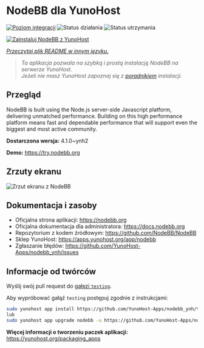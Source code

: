 <!--
To README zostało automatycznie wygenerowane przez <https://github.com/YunoHost/apps/tree/master/tools/readme_generator>
Nie powinno być ono edytowane ręcznie.
-->

# NodeBB dla YunoHost

[![Poziom integracji](https://apps.yunohost.org/badge/integration/nodebb)](https://ci-apps.yunohost.org/ci/apps/nodebb/)
![Status działania](https://apps.yunohost.org/badge/state/nodebb)
![Status utrzymania](https://apps.yunohost.org/badge/maintained/nodebb)

[![Zainstaluj NodeBB z YunoHost](https://install-app.yunohost.org/install-with-yunohost.svg)](https://install-app.yunohost.org/?app=nodebb)

*[Przeczytaj plik README w innym języku.](./ALL_README.md)*

> *Ta aplikacja pozwala na szybką i prostą instalację NodeBB na serwerze YunoHost.*  
> *Jeżeli nie masz YunoHost zapoznaj się z [poradnikiem](https://yunohost.org/install) instalacji.*

## Przegląd

NodeBB is built using the Node.js server-side Javascript platform, delivering unmatched performance.
Building on this high performance platform means fast and dependable performance that will support even the biggest and most active community.


**Dostarczona wersja:** 4.1.0~ynh2

**Demo:** <https://try.nodebb.org>

## Zrzuty ekranu

![Zrzut ekranu z NodeBB](./doc/screenshots/screenshot.png)

## Dokumentacja i zasoby

- Oficjalna strona aplikacji: <https://nodebb.org>
- Oficjalna dokumentacja dla administratora: <https://docs.nodebb.org>
- Repozytorium z kodem źródłowym: <https://github.com/NodeBB/NodeBB>
- Sklep YunoHost: <https://apps.yunohost.org/app/nodebb>
- Zgłaszanie błędów: <https://github.com/YunoHost-Apps/nodebb_ynh/issues>

## Informacje od twórców

Wyślij swój pull request do [gałęzi `testing`](https://github.com/YunoHost-Apps/nodebb_ynh/tree/testing).

Aby wypróbować gałąź `testing` postępuj zgodnie z instrukcjami:

```bash
sudo yunohost app install https://github.com/YunoHost-Apps/nodebb_ynh/tree/testing --debug
lub
sudo yunohost app upgrade nodebb -u https://github.com/YunoHost-Apps/nodebb_ynh/tree/testing --debug
```

**Więcej informacji o tworzeniu paczek aplikacji:** <https://yunohost.org/packaging_apps>
